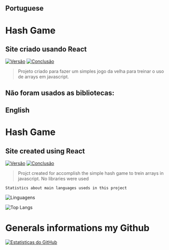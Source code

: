 ## Portuguese
# Hash Game
## Site criado usando React

[![Versão](https://img.shields.io/badge/Vers%C3%A3o-1.0-blue)](https://github.com/GabrielRSiqueira18/hash-game)
[![Conclusão](https://img.shields.io/badge/Conclus%C3%A3o-100%25-green)](https://github.com/GabrielRSiqueira18/hash-game)

> Projeto criado para fazer um simples jogo da velha para treinar o uso de arrays em javascript.
## Não foram usados as bibliotecas: 

## English
# Hash Game
## Site created using React

[![Versão](https://img.shields.io/badge/Vers%C3%A3o-1.0-blue)](https://github.com/GabrielRSiqueira18/coffee-delivery-desafio-2)
[![Conclusão](https://img.shields.io/badge/Conclus%C3%A3o-100%25-green)](https://github.com/GabrielRSiqueira18/coffee-delivery-desafio-2)

> Projct created for accomplish the simple hash game to trein arrays in javascript.
> No libraries were used

`Statistics about main languages useds in this project`

![Linguagens](https://img.shields.io/github/languages/top/GabrielRSiqueira18/coffee-delivery-desafio-2.svg)

![Top Langs](https://github-readme-stats.vercel.app/api/top-langs/?username=GabrieLRSiqueira18&theme=tokyonight)


# Generals informations my Github
[![Estatísticas do GitHub](https://github-readme-stats.vercel.app/api?username=GabrielRSiqueira18&theme=blue-green)](https://github.com/GabrielRSiqueira18/github-readme-stats)

